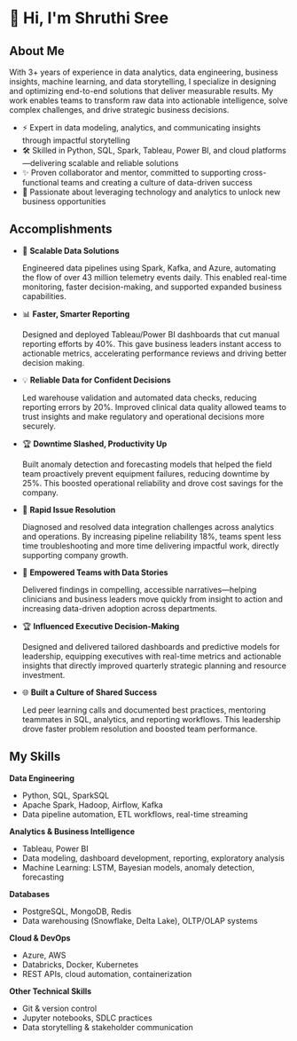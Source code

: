 # 👋 Hi, I'm Shruthi Sree

## About Me

With 3+ years of experience in data analytics, data engineering, business insights, machine learning, and data storytelling, I specialize in designing and optimizing end-to-end solutions that deliver measurable results. My work enables teams to transform raw data into actionable intelligence, solve complex challenges, and drive strategic business decisions.

- ⚡ Expert in data modeling, analytics, and communicating insights through impactful storytelling
- 🛠️ Skilled in Python, SQL, Spark, Tableau, Power BI, and cloud platforms—delivering scalable and reliable solutions
- ✨ Proven collaborator and mentor, committed to supporting cross-functional teams and creating a culture of data-driven success
- 🚀 Passionate about leveraging technology and analytics to unlock new business opportunities



## Accomplishments

- 🚀 **Scalable Data Solutions**
  
  Engineered data pipelines using Spark, Kafka, and Azure, automating the flow of over 43 million telemetry events daily. This enabled real-time monitoring, faster decision-making, and supported expanded business capabilities.

  
- 📊 **Faster, Smarter Reporting**
  
  Designed and deployed Tableau/Power BI dashboards that cut manual reporting efforts by 40%. This gave business leaders instant access to actionable metrics, accelerating performance reviews and driving better decision making.

  
- 💡 **Reliable Data for Confident Decisions**
  
  Led warehouse validation and automated data checks, reducing reporting errors by 20%. Improved clinical data quality allowed teams to trust insights and make regulatory and operational decisions more securely.

  
- 🏆 **Downtime Slashed, Productivity Up**
  
  Built anomaly detection and forecasting models that helped the field team proactively prevent equipment failures, reducing downtime by 25%. This boosted operational reliability and drove cost savings for the company.

  
- 🤝 **Rapid Issue Resolution**

  Diagnosed and resolved data integration challenges across analytics and operations. By increasing pipeline reliability 18%, teams spent less time troubleshooting and more time delivering impactful work, directly supporting company growth.

  
- 💬 **Empowered Teams with Data Stories**
  
  Delivered findings in compelling, accessible narratives—helping clinicians and business leaders move quickly from insight to action and increasing data-driven adoption across departments.

  
- 🏆 **Influenced Executive Decision-Making**
  
  Designed and delivered tailored dashboards and predictive models for leadership, equipping executives with real-time metrics and actionable insights that directly improved quarterly strategic planning and resource investment.

  
- 🌐 **Built a Culture of Shared Success**
  
  Led peer learning calls and documented best practices, mentoring teammates in SQL, analytics, and reporting workflows. This leadership drove faster problem resolution and boosted team performance.



## My Skills

**Data Engineering**
- Python, SQL, SparkSQL
- Apache Spark, Hadoop, Airflow, Kafka
- Data pipeline automation, ETL workflows, real-time streaming

**Analytics & Business Intelligence**
- Tableau, Power BI
- Data modeling, dashboard development, reporting, exploratory analysis
- Machine Learning: LSTM, Bayesian models, anomaly detection, forecasting

**Databases**
- PostgreSQL, MongoDB, Redis
- Data warehousing (Snowflake, Delta Lake), OLTP/OLAP systems

**Cloud & DevOps**
- Azure, AWS
- Databricks, Docker, Kubernetes
- REST APIs, cloud automation, containerization

**Other Technical Skills**
- Git & version control
- Jupyter notebooks, SDLC practices
- Data storytelling & stakeholder communication


